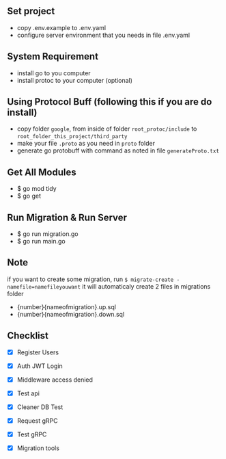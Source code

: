 ## Set project

- copy .env.example to .env.yaml
- configure server environment that you needs in file .env.yaml

## System Requirement

- install go to you computer
- install protoc to your computer (optional)

## Using Protocol Buff (following this if you are do install)

- copy folder `google`, from inside of folder `root_protoc/include` to `root_folder_this_project/third_party`
- make your file `.proto` as you need in `proto` folder
- generate go protobuff with command as noted in file `generateProto.txt`

## Get All Modules

- $ go mod tidy
- $ go get

## Run Migration & Run Server

- $ go run migration.go
- $ go run main.go

## Note

if you want to create some migration, run `$ migrate-create -namefile=namefileyouwant` it will automaticaly create 2 files in migrations folder 

- {number}{nameofmigration}.up.sql
- {number}{nameofmigration}.down.sql

## Checklist

- [x] Register Users
- [x] Auth JWT Login
- [x] Middleware access denied
- [x] Test api
- [x] Cleaner DB Test
- [x] Request gRPC
- [x] Test gRPC
- [x] Migration tools

